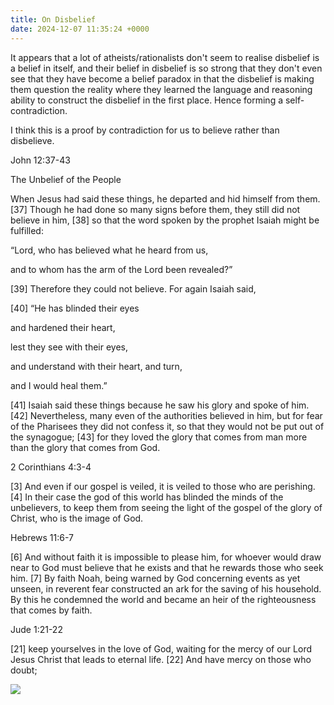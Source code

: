 ```yaml
---
title: On Disbelief
date: 2024-12-07 11:35:24 +0000
---
```


It appears that a lot of atheists/rationalists don't seem to realise disbelief is a belief in itself, and their belief in disbelief is so strong that they don't even see that they have become a belief paradox in that the disbelief is making them question the reality where they learned the language and reasoning ability to construct the disbelief in the first place. Hence forming a self-contradiction.

I think this is a proof by contradiction for us to believe rather than disbelieve.

John 12:37-43

The Unbelief of the People

When Jesus had said these things, he departed and hid himself from them. [37] Though he had done so many signs before them, they still did not believe in him, [38] so that the word spoken by the prophet Isaiah might be fulfilled: 

“Lord, who has believed what he heard from us,

and to whom has the arm of the Lord been revealed?”

[39] Therefore they could not believe. For again Isaiah said,

[40] “He has blinded their eyes

and hardened their heart,

lest they see with their eyes,

and understand with their heart, and turn,

and I would heal them.”

[41] Isaiah said these things because he saw his glory and spoke of him. [42] Nevertheless, many even of the authorities believed in him, but for fear of the Pharisees they did not confess it, so that they would not be put out of the synagogue; [43] for they loved the glory that comes from man more than the glory that comes from God.

2 Corinthians 4:3-4

[3] And even if our gospel is veiled, it is veiled to those who are perishing. [4] In their case the god of this world has blinded the minds of the unbelievers, to keep them from seeing the light of the gospel of the glory of Christ, who is the image of God.

Hebrews 11:6-7

[6] And without faith it is impossible to please him, for whoever would draw near to God must believe that he exists and that he rewards those who seek him. [7] By faith Noah, being warned by God concerning events as yet unseen, in reverent fear constructed an ark for the saving of his household. By this he condemned the world and became an heir of the righteousness that comes by faith.

Jude 1:21-22

[21] keep yourselves in the love of God, waiting for the mercy of our Lord Jesus Christ that leads to eternal life. [22] And have mercy on those who doubt;

![](/a2cd5ac0efb6cd405b976c5aea6d201d.jpeg)